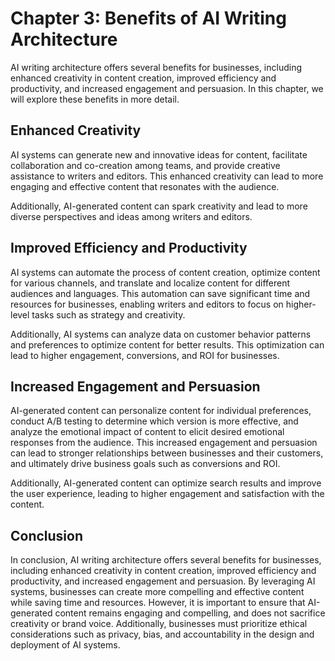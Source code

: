 Chapter 3: Benefits of AI Writing Architecture
==============================================

AI writing architecture offers several benefits for businesses, including enhanced creativity in content creation, improved efficiency and productivity, and increased engagement and persuasion. In this chapter, we will explore these benefits in more detail.

Enhanced Creativity
-------------------

AI systems can generate new and innovative ideas for content, facilitate collaboration and co-creation among teams, and provide creative assistance to writers and editors. This enhanced creativity can lead to more engaging and effective content that resonates with the audience.

Additionally, AI-generated content can spark creativity and lead to more diverse perspectives and ideas among writers and editors.

Improved Efficiency and Productivity
------------------------------------

AI systems can automate the process of content creation, optimize content for various channels, and translate and localize content for different audiences and languages. This automation can save significant time and resources for businesses, enabling writers and editors to focus on higher-level tasks such as strategy and creativity.

Additionally, AI systems can analyze data on customer behavior patterns and preferences to optimize content for better results. This optimization can lead to higher engagement, conversions, and ROI for businesses.

Increased Engagement and Persuasion
-----------------------------------

AI-generated content can personalize content for individual preferences, conduct A/B testing to determine which version is more effective, and analyze the emotional impact of content to elicit desired emotional responses from the audience. This increased engagement and persuasion can lead to stronger relationships between businesses and their customers, and ultimately drive business goals such as conversions and ROI.

Additionally, AI-generated content can optimize search results and improve the user experience, leading to higher engagement and satisfaction with the content.

Conclusion
----------

In conclusion, AI writing architecture offers several benefits for businesses, including enhanced creativity in content creation, improved efficiency and productivity, and increased engagement and persuasion. By leveraging AI systems, businesses can create more compelling and effective content while saving time and resources. However, it is important to ensure that AI-generated content remains engaging and compelling, and does not sacrifice creativity or brand voice. Additionally, businesses must prioritize ethical considerations such as privacy, bias, and accountability in the design and deployment of AI systems.
